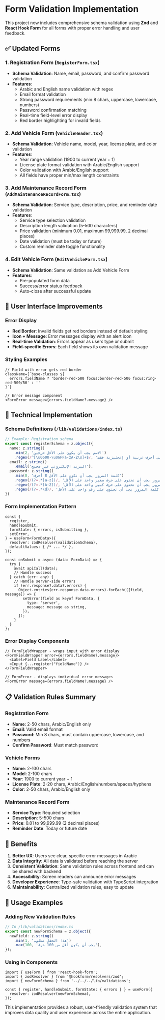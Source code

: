 # Form Validation Implementation

This project now includes comprehensive schema validation using **Zod** and **React Hook Form** for all forms with proper error handling and user feedback.

## ✅ Updated Forms

### 1. Registration Form (`RegisterForm.tsx`)
- **Schema Validation**: Name, email, password, and confirm password validation
- **Features**:
  - Arabic and English name validation with regex
  - Email format validation
  - Strong password requirements (min 8 chars, uppercase, lowercase, numbers)
  - Password confirmation matching
  - Real-time field-level error display
  - Red border highlighting for invalid fields

### 2. Add Vehicle Form (`VehicleHeader.tsx`)
- **Schema Validation**: Vehicle name, model, year, license plate, and color validation
- **Features**:
  - Year range validation (1900 to current year + 1)
  - License plate format validation with Arabic/English support
  - Color validation with Arabic/English support
  - All fields have proper min/max length constraints

### 3. Add Maintenance Record Form (`AddMaintenanceRecordForm.tsx`)
- **Schema Validation**: Service type, description, price, and reminder date validation
- **Features**:
  - Service type selection validation
  - Description length validation (5-500 characters)
  - Price validation (minimum 0.01, maximum 99,999.99, 2 decimal places)
  - Date validation (must be today or future)
  - Custom reminder date toggle functionality

### 4. Edit Vehicle Form (`EditVehicleForm.tsx`)
- **Schema Validation**: Same validation as Add Vehicle Form
- **Features**:
  - Pre-populated form data
  - Success/error status feedback
  - Auto-close after successful update

## 🎨 User Interface Improvements

### Error Display
- **Red Border**: Invalid fields get red borders instead of default styling
- **Icon + Message**: Error messages display with an alert icon
- **Real-time Validation**: Errors appear as users type or submit
- **Field-specific Errors**: Each field shows its own validation message

### Styling Examples
```tsx
// Field with error gets red border
className={`base-classes ${
  errors.fieldName ? 'border-red-500 focus:border-red-500 focus:ring-red-500/50' : ''
}`}

// Error message component
<FormError message={errors.fieldName?.message} />
```

## 🔧 Technical Implementation

### Schema Definitions (`/lib/validations/index.ts`)
```typescript
// Example: Registration schema
export const registerSchema = z.object({
  name: z.string()
    .min(2, 'الاسم يجب أن يكون على الأقل حرفين')
    .regex(/^[\u0600-\u06FFa-zA-Z\s]+$/, 'الاسم يجب أن يحتوي على أحرف عربية أو إنجليزية فقط'),
  email: z.string()
    .email('البريد الإلكتروني غير صحيح'),
  password: z.string()
    .min(8, 'كلمة المرور يجب أن تكون على الأقل 8 أحرف')
    .regex(/(?=.*[a-z])/, 'كلمة المرور يجب أن تحتوي على حرف صغير واحد على الأقل')
    .regex(/(?=.*[A-Z])/, 'كلمة المرور يجب أن تحتوي على حرف كبير واحد على الأقل')
    .regex(/(?=.*\d)/, 'كلمة المرور يجب أن تحتوي على رقم واحد على الأقل'),
})
```

### Form Implementation Pattern
```tsx
const {
  register,
  handleSubmit,
  formState: { errors, isSubmitting },
  setError,
} = useForm<FormData>({
  resolver: zodResolver(validationSchema),
  defaultValues: { /* ... */ },
});

const onSubmit = async (data: FormData) => {
  try {
    await apiCall(data);
    // Handle success
  } catch (err: any) {
    // Handle server-side errors
    if (err.response?.data?.errors) {
      Object.entries(err.response.data.errors).forEach(([field, message]) => {
        setError(field as keyof FormData, {
          type: 'server',
          message: message as string,
        });
      });
    }
  }
};
```

### Error Display Components
```tsx
// FormFieldWrapper - wraps input with error display
<FormFieldWrapper error={errors.fieldName?.message}>
  <Label>Field Label</Label>
  <Input {...register("fieldName")} />
</FormFieldWrapper>

// FormError - displays individual error messages
<FormError message={errors.fieldName?.message} />
```

## 📋 Validation Rules Summary

### Registration Form
- **Name**: 2-50 chars, Arabic/English only
- **Email**: Valid email format
- **Password**: Min 8 chars, must contain uppercase, lowercase, and numbers
- **Confirm Password**: Must match password

### Vehicle Forms
- **Name**: 2-100 chars
- **Model**: 2-100 chars
- **Year**: 1900 to current year + 1
- **License Plate**: 2-20 chars, Arabic/English/numbers/spaces/hyphens
- **Color**: 2-50 chars, Arabic/English only

### Maintenance Record Form
- **Service Type**: Required selection
- **Description**: 5-500 chars
- **Price**: 0.01 to 99,999.99 (2 decimal places)
- **Reminder Date**: Today or future date

## 🚀 Benefits

1. **Better UX**: Users see clear, specific error messages in Arabic
2. **Data Integrity**: All data is validated before reaching the server
3. **Consistent Validation**: Same validation rules across frontend and can be shared with backend
4. **Accessibility**: Screen readers can announce error messages
5. **Developer Experience**: Type-safe validation with TypeScript integration
6. **Maintainability**: Centralized validation rules, easy to update

## 🎯 Usage Examples

### Adding New Validation Rules
```typescript
// In /lib/validations/index.ts
export const newFormSchema = z.object({
  newField: z.string()
    .min(1, 'هذا الحقل مطلوب')
    .max(100, 'يجب أن يكون أقل من 100 حرف'),
});
```

### Using in Components
```tsx
import { useForm } from 'react-hook-form';
import { zodResolver } from '@hookform/resolvers/zod';
import { newFormSchema } from '../../../lib/validations';

const { register, handleSubmit, formState: { errors } } = useForm({
  resolver: zodResolver(newFormSchema),
});
```

This implementation provides a robust, user-friendly validation system that improves data quality and user experience across the entire application.
